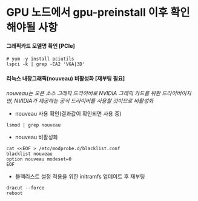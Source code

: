 # GPU 노드에서 gpu-preinstall 이후 확인해야될 사항
#### 그래픽카드 모델명 확인 [PCIe]
```
# yum -y install pciutils
lspci -k | grep -EA2 'VGA|3D'
```

#### 리눅스 내장그래픽(nouveau) 비활성화 [재부팅 필요]
*nouveau는 오픈 소스 그래픽 드라이버로 NVIDIA 그래픽 카드를 위한 드라이버이지만, NVIDIA가 제공하는 공식 드라이버를 사용할 것이므로 비활성화*
- nouveau 사용 확인(결과값이 확인되면 사용 중)
```
lsmod | grep nouveau
```
- nouveau 비활성화
```
cat <<EOF > /etc/modprobe.d/blacklist.conf
blacklist nouveau
option nouveau modeset=0
EOF

```
- 블랙리스트 설정 적용을 위한 initramfs 업데이트 후 재부팅
```
dracut --force
reboot
```
